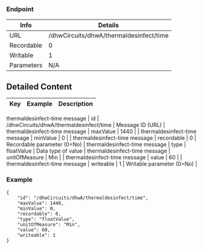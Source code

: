 # 



### Endpoint

| Info  | Details |
| ------------- | ------------- |
| URL   | /dhwCircuits/dhwA/thermaldesinfect/time   |
| Recordable   | 0   |
| Writable   | 1   |
| Parameters  | N/A  |

## Detailed Content

|  Key  | Example | Description |
| ------------- | :------: | ------------- |
thermaldesinfect-time message
|  id | /dhwCircuits/dhwA/thermaldesinfect/time | Message ID (URL) |
thermaldesinfect-time message
|  maxValue | 1440 |  |
thermaldesinfect-time message
|  minValue | 0 |  |
thermaldesinfect-time message
|  recordable | 0 | Recordable parameter (0=No) |
thermaldesinfect-time message
|  type | floatValue | Data type of value |
thermaldesinfect-time message
|  unitOfMeasure | Min |  |
thermaldesinfect-time message
|  value | 60 |  |
thermaldesinfect-time message
|  writeable | 1 | Writable parameter (0=No) |

### Example
```
{
    "id": "/dhwCircuits/dhwA/thermaldesinfect/time",
    "maxValue": 1440,
    "minValue": 0,
    "recordable": 0,
    "type": "floatValue",
    "unitOfMeasure": "Min",
    "value": 60,
    "writeable": 1
}
```
